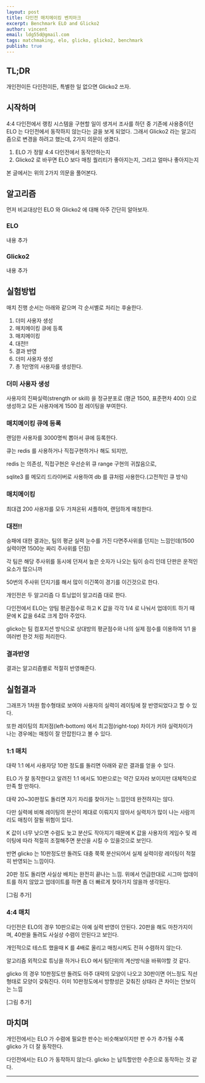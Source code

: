 ```yaml
---
layout: post
title: 다인전 매치메이킹 벤치마크
excerpt: Benchmark ELO and Glicko2
author: vincent
email: ldg55d@gmail.com
tags: matchmaking, elo, glicko, glicko2, benchmark
publish: true
---
```


## TL;DR

개인전이든 다인전이든, 특별한 일 없으면 Glicko2 쓰자.

## 시작하며

4:4 다인전에서 랭킹 시스템을 구현할 일이 생겨서 조사를 하던 중 기존에 사용중이던 ELO 는 다인전에서 동작하지 않는다는 글을 보게 되었다.
그래서 Glicko2 라는 알고리즘으로 변경을 하려고 했는데, 2가지 의문이 생겼다.

1. ELO 가 정말 4:4 다인전에서 동작안하는지
2. Glicko2 로 바꾸면 ELO 보다 매칭 퀄리티가 좋아지는지, 그리고 얼마나 좋아지는지

본 글에서는 위의 2가지 의문을 풀어본다.

## 알고리즘

먼저 비교대상인 ELO 와 Glicko2 에 대해 아주 간단히 알아보자.

### ELO

내용 추가

### Glicko2

내용 추가

## 실험방법

매치 진행 순서는 아래와 같으며 각 순서별로 처리는 후술한다.

1. 더미 사용자 생성
2. 매치메이킹 큐에 등록
3. 매치메이킹
4. 대전!!
5. 결과 반영
6. 더미 사용자 생성
7. 총 1만명의 사용자를 생성한다.

### 더미 사용자 생성

사용자의 진짜실력(strength or skill) 을 정규분포로 (평균 1500, 표준편차 400) 으로 생성하고 모든 사용자에게 1500 점 레이팅을 부여한다.

### 매치메이킹 큐에 등록

랜덤한 사용자를 3000명씩 뽑아서 큐에 등록한다.

큐는 redis 를 사용하거나 직접구현하거나 해도 되지만,

redis 는 의존성, 직접구현은 우선순위 큐 range 구현의 귀찮음으로,

sqlite3 를 메모리 드라이버로 사용하여 db 를 큐처럼 사용한다.(고전적인 큐 방식)

### 매치메이킹

최대갭 200 사용자를 모두 가져온뒤 셔플하여, 랜덤하게 매칭한다.

### 대전!!

승패에 대한 결과는, 팀의 평균 실력 눈수를 가진 다면주사위를 던지는 느낌인데(1500 실력이면 1500눈 짜리 주사위를 던짐)

각 팀은 해당 주사위를 동시에 던져서 높은 숫자가 나오는 팀이 승리 인데 단판은 운적인 요소가 많으니까 

50번의 주사위 던지기를 해서 많이 이긴쪽이 경기를 이긴것으로 한다.

개인전은 두 알고리즘 다 튜닝없이 알고리즘 대로 한다.

다인전에서 ELO는 양팀 평균점수로 하고 K 값을 각각 1/4 로 나눠서 업데이트 하기 때문에 K 값을 64로 크게 잡아 주었다.

glicko는 팀 컴포지션 방식으로 상대방의 평균점수와 나의 실제 점수를 이용하여 1/1 을 여러번 한것 처럼 처리한다.

### 결과반영

결과는 알고리즘별로 적절히 반영해준다.

## 실험결과

그래프가 1차원 함수형태로 보여야 사용자의 실력이 레이팅에 잘 반영되었다고 할 수 있다.

또한 레이팅의 최저점(left-bottom) 에서 최고점(right-top) 차이가 커야 실력차이가 나는 경우에는 매칭이 잘 안잡힌다고 볼 수 있다.

### 1:1 매치

대략 1:1 에서 사용자당 10판 정도를 돌리면 아래와 같은 결과를 얻을 수 있다.

ELO 가 잘 동작한다고 알려진 1:1 에서도 10판으로는 약간 모자라 보이지만 대체적으로 만족 할 만하다.

대략 20~30판정도 돌리면 자기 자리를 찾아가는 느낌인데 완전하지는 않다.

다만 실력에 비해 레이팅의 분산이 제대로 이뤄지지 않아서 실력차가 많이 나는 사람끼리도 매칭이 잘될 위험이 있다.

K 값이 너무 낮으면 수렴도 늦고 분산도 작아지기 때문에 K 값을 사용자의 게임수 및 레이팅에 따라 적절히 조절해주면 분산을 시킬 수 있을것으로 보인다.

반면 glicko 는 10판정도만 돌려도 대충 쭉쭉 분산되어서 실제 실력이랑 레이팅이 적절히 반영되는 느낌이다.

20판 정도 돌리면 사실상 배치는 완전히 끝나는 느낌. 위에서 언급한대로 시그마 업데이트를 하지 않았고 업데이트를 하면 좀 더 빠르게 찾아가지 않을까 생각된다.

[그림 추가]

### 4:4 매치

다인전은 ELO의 경우 10판으로는 아예 실력 반영이 안된다. 20판을 해도 마찬가지이며, 40판을 돌려도 사실상 수렴이 안된다고 보인다.

개인적으로 테스트 했을때 K 를 4배로 올리고 매칭시켜도 전혀 수렴하지 않는다.

알고리즘 외적으로 튜닝을 하거나 ELO 에서 팀단위의 계산방식을 바꿔야할 것 같다.

glicko 의 경우 10판정도만 돌려도 아주 대략의 모양이 나오고 30판이면 어느정도 직선 형태로 모양이 갖춰진다. 이미 10판정도에서 방향성은 갖춰진 상태라 큰 차이는 안보이는 느낌

[그림 추가]

## 마치며

개인전에서는 ELO 가 수렴에 필요한 판수는 비슷해보이지만 판 수가 추가될 수록 glicko 가 더 잘 동작한다.

다인전에서는 ELO 가 동작하지 않는다. glicko 는 납득할만한 수준으로 동작하는 것 같다.

----